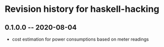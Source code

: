 # Revision history for haskell-hacking

## 0.1.0.0 -- 2020-08-04

* cost estimation for power consumptions based on meter readings
